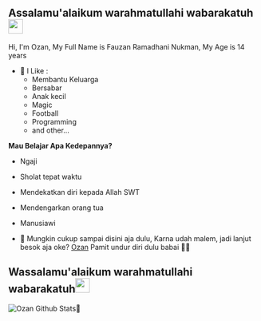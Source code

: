 ## Assalamu'alaikum warahmatullahi wabarakatuh<img src="https://github.com/TheDudeThatCode/TheDudeThatCode/blob/master/Assets/Hi.gif" width="29px">
Hi, I'm Ozan, My Full Name is Fauzan Ramadhani Nukman, My Age is 14 years
<br>

- 🌱 I Like :
  - Membantu Keluarga
  - Bersabar
  - Anak kecil
  - Magic
  - Football
  - Programming
  - and other...

**Mau Belajar Apa Kedepannya?**
- Ngaji
- Sholat tepat waktu
- Mendekatkan diri kepada Allah SWT
- Mendengarkan orang tua
- Manusiawi


- 🌷 Mungkin cukup sampai disini aja dulu, Karna udah malem, jadi lanjut besok aja oke? [Ozan](https://github.com/Pojan16) Pamit undur diri dulu babai 👋😃

## Wassalamu'alaikum warahmatullahi wabarakatuh<img src="https://github.com/TheDudeThatCode/TheDudeThatCode/blob/master/Assets/Hi.gif" width="29px">

![Ozan Github Stats🚀](https://github-readme-stats.vercel.app/api?username=Pojan16&show_icons=true&theme=tokyonight)
